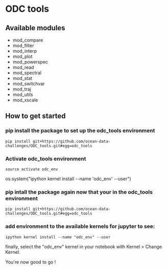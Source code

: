 # ODC tools

## Available modules

- mod_compare 
- mod_filter 
- mod_interp 
- mod_plot 
- mod_powerspec 
- mod_read 
- mod_spectral 
- mod_stat 
- mod_switchvar 
- mod_traj 
- mod_utils 
- mod_xscale 

## How to get started

### pip install the package to set up the odc_tools environment
  
```
pip install git+https://github.com/ocean-data-challenges/ODC_tools.git#egg=odc_tools
```
### Activate odc_tools environment

```
source activate odc_env
```
os.system("ipython kernel install --name 'odc_env' --user")

### pip intall the package again now that your in the odc_tools environment 
  
```
pip install git+https://github.com/ocean-data-challenges/ODC_tools.git#egg=odc_tools
```

### add environment to the available kernels for jupyter to see: 
```
ipython kernel install --name "odc_env" --user
```
finally, select the "odc_env" kernel in your notebook with Kernel > Change Kernel.


You're now good to go ! 